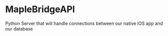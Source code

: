 # MapleBridgeAPI
Python Server that will handle connections between our native iOS app and our database
